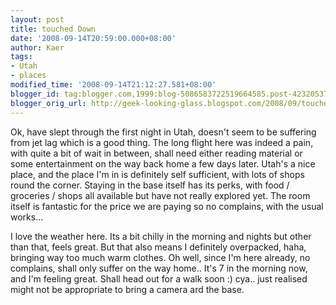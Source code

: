 ```yaml
---
layout: post
title: touched Down
date: '2008-09-14T20:59:00.000+08:00'
author: Kaer
tags:
- Utah
- places
modified_time: '2008-09-14T21:12:27.581+08:00'
blogger_id: tag:blogger.com,1999:blog-5086583722519664585.post-4232053780873258061
blogger_orig_url: http://geek-looking-glass.blogspot.com/2008/09/touched-down.html
---
```


Ok, have slept through the first night in Utah, doesn't seem to be suffering 
from jet lag which is a good thing. The long flight here was indeed a pain, 
with quite a bit of wait in between, shall need either reading material or 
some entertainment on the way back home a few days later. Utah's a nice place, 
and the place I'm in is definitely self sufficient, with lots of shops round 
the corner. Staying in the base itself has its perks, with food / groceries / 
shops all available but have not really explored yet. The room itself is 
fantastic for the price we are paying so no complains, with the usual works... 

I love the weather here. Its a bit chilly in the morning and nights but other 
than that,  feels great. But that also means I definitely overpacked, haha, 
bringing way too much warm clothes. Oh well, since I'm here already, no 
complains, shall only suffer on the way home.. It's 7 in the morning now, and 
I'm feeling great. Shall head out for a walk soon :) cya.. just realised might 
not be appropriate to bring a camera ard the base. 